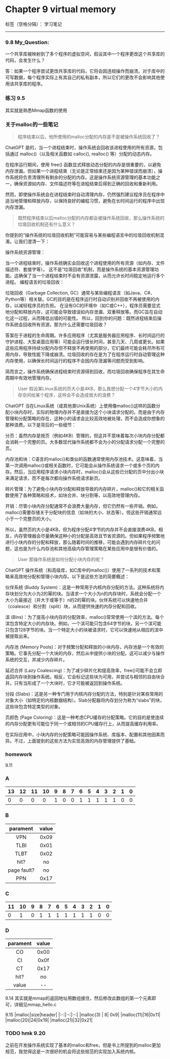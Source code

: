 # Chapter 9 virtual memory

标签（空格分隔）： 学习笔记

---

### 9.8 My_Question:
一个共享库被映射到了多个程序的虚拟空间，假设其中一个程序更改这个共享库的代码，会发生什么？

答：如果一个程序尝试更改共享库的代码，它将会因违规操作而崩溃。对于库中的可写数据，每个程序实际上有其自己的私有副本，所以它们的更改不会影响其他使用该共享库的程序。

### 练习 9.5
其实就是熟悉Mmap函数的使用

### 关于malloc的一些笔记

> 程序结束以后，他所使用的malloc分配的内存是不是被操作系统回收了？

ChatGPT
是的，当一个进程结束时，操作系统会回收该进程使用的所有资源，包括通过 malloc()（以及相关函数如 calloc(), realloc() 等）分配的动态内存。

在程序运行期间，使用 free() 函数显式释放动态分配的内存是很重要的，以避免内存泄漏。但如果一个进程结束（无论是正常结束还是因为某种错误而崩溃），操作系统将负责清理所有剩余的分配的内存。这是操作系统资源管理的基本功能之一，确保资源如内存、文件描述符等在进程结束后得到正确的回收和重新利用。

然而，即使操作系统会在进程结束时自动清理内存，仍然强烈建议程序员在程序中适当地管理和释放内存，以保持良好的编程习惯，避免在长时间运行的程序中出现内存泄漏。

> 既然程序结束以后malloc分配的内存都会被操作系统回收，那么操作系统的垃圾回收机制还有什么意义？

你提到的“操作系统的垃圾回收机制”可能容易与某些编程语言中的垃圾回收机制混淆。让我们澄清一下：

操作系统资源管理：

当一个进程结束时，操作系统确实会回收这个进程使用的所有资源（如内存、文件描述符、套接字等）。
这不是“垃圾回收”机制，而是操作系统的基本资源管理功能。这确保了当一个进程结束时不会有资源泄露，从而允许长时间稳定地运行多个进程。
编程语言的垃圾回收：

垃圾回收（Garbage Collection, GC）通常与某些编程语言（如Java、C#、Python等）相关联。GC的目的是在程序运行时自动识别并回收不再被使用的内存，以减轻程序员的负担。
在没有GC的环境中（如C或C++），程序员需要显式地分配和释放内存，这可能会导致错误如内存泄漏、双重释放等。而GC旨在自动化这一过程，从而降低出错的可能性。
所以，回到你的问题：既然进程结束后操作系统会回收所有资源，那为什么还需要垃圾回收？

答案在于进程的生命周期。许多应用程序（尤其是服务器应用程序、长时间运行的守护进程、大型桌面应用等）可能会运行很长时间，甚至几天、几周或更长。如果这些应用程序持续分配内存但不释放不再使用的部分，它们最终可能会耗尽所有可用内存，导致性能下降或崩溃。垃圾回收的存在是为了在程序运行时自动管理这种内存使用，以确保长时间运行的程序不会因内存泄漏等问题而受到影响。

简而言之，操作系统确保进程结束时资源得到回收，而垃圾回收确保程序在其生命周期中有效地管理内存。


> User 假设某Linux系统的页大小是4KB，那么我想分配一个4字节大小的内存空间给某个程序，这样会不会造成很大的浪费？

ChatGPT
当在Linux系统（或其他类Unix系统）上使用像malloc()这样的函数分配小块内存时，实际的物理内存并不是直接为这个小块请求分配的。而是由于内存管理和分配策略的存在，这种小的请求会比较高效地被处理，而不会造成你想象的那种浪费。以下是背后的一些细节：

分页：虽然内存是按页（例如4KB）管理的，但这并不意味着每次小块内存分配都会消耗一个完整的页。大多数现代操作系统都不会为小的分配请求分配一个完整的页。

内存池和块：C语言的malloc()和类似的函数通常使用内存池技术。这意味着，当第一次调用malloc()或相关函数时，它可能会从操作系统请求一个或多个页的内存。然后，当应用程序请求小块内存时，malloc()会从这些已分配的页中分出小块来满足请求，而不是每次都向操作系统请求新页。

碎片管理：为了避免小块内存分配和释放导致的内存碎片，malloc()和它的相关函数使用了各种策略和技术，如块合并、块分割等，以高效地管理内存。

开销：尽管小块内存分配通常不会浪费大量内存，但它仍然有一些开销。例如，malloc()需要存储关于分配块的信息（如块的大小、状态等）。但这些开销通常远小于一个完整页的大小。

所以，虽然页的大小是4KB，但为程序分配4字节的内存并不会直接浪费4KB。相反，内存管理器会尽量确保这种小的分配是高效且节省资源的。但如果程序频繁地进行小块内存的分配和释放，那么随着时间的推移，可能会遇到内存碎片化的问题，这也是为什么内存池和其他高级内存管理策略在某些应用中是很有价值的。


> User 那操作系统是如何分配小块内存的呢？

ChatGPT
操作系统（和高级库，如C库中的malloc()）使用了一系列的技术和策略来高效地分配和管理小块内存。以下是这些方法的简要概述：

伙伴系统 (Buddy System)：这是一种常用于内核内存分配的方法。这种系统将内存块划分为大小为2的幂的块。当请求一个大小为n的内存块时，系统会分配一个大小为最接近（并大于或等于）n的2的幂的块。伙伴系统可以快速地合并（coalesce）和分割（split）块，从而提供快速的内存分配和回收。

滨 (Bins)：为了提高小块内存的分配效率，malloc()常常使用一个滨的方法。每个滨包含特定大小的内存块。例如，一个滨可能只包含64字节的块，另一个滨可能只包含128字节的块。当一个特定大小的块被请求时，它可以快速地从相应的滨中被提取出来。

内存池 (Memory Pools)：对于频繁分配和释放的小块内存，内存池是一个有效的策略。它事先分配一个大块的内存，然后从中提供小块的分配。这可以减少与操作系统的交互，并减少内存碎片。

延迟合并 (Lazy Coalescing)：为了减少碎片化和提高效率，free()可能不会立即返回内存块到操作系统。相反，它会标记这些块为可用，并尝试与相邻的自由块合并。只有当形成了一个大块时，它才可能被返回到操作系统。

分段 (Slabs)：这是另一种专门用于内核内存分配的方法，特别是针对某些常用的对象大小（如特定的内核数据结构）。Slab分配器将内存划分为称为“slabs”的块，这些块包含特定类型的对象。

页颜色 (Page Coloring)：这是一种考虑CPU缓存的分配策略。它的目的是使连续的内存分配更有可能位于同一个或相邻的CPU缓存行上，从而提高缓存利用率。

在实际应用中，小块内存的分配策略可能因操作系统、库版本、配置和其他因素而异。不过，上面提到的这些方法为实现高效的内存管理提供了基础。

### homework

9.11
### A

|13|12|11|10| 9| 8| 7| 6| 5| 4| 3| 2| 1| 0|
|--|--|--|--|--|--|--|--|--|--|--|--|--|--|
| 0| 0| 0| 0| 1| 0| 0| 1| 1| 1| 1| 1| 0| 0|

### B

|parament|value|
|:-:|:-:|
|VPN|0x09	|
|TLBI|0x01	|
|TLBT|0x02	|
|hit?|no	|
|page fault?|no	|
|PPN|0x17	|

### C

|11|10| 9| 8| 7| 6| 5| 4| 3| 2| 1| 0|
|--|--|--|--|--|--|--|--|--|--|--|--|
| 0| 1| 0| 1| 1| 1| 1| 1| 1| 1| 0| 0|

### D

|parament|value|
|:-:|:-:|
|CO|0x00	|
|CI|0x0f	|
|CT|0x17	|
|hit?|no	|
|value|--	|

9.14
其实就是mmap的返回地址用数组接住，然后修改此数组的第一个元素即可，详细见mmap_hello.c

9.15
|malloc|size|header|
|:-:|:-:|:-:|
|malloc(3) | 8| 0x9|
|malloc(11)|16|0x11|
|malloc(20)|24|0x19|
|malloc(21)|32|0x21|

### TODO hmk 9.20
之前在开发操作系统实现了基本的malloc和free，但是书上所提到的malloc更加规范，我觉得这是一次很好的机会将这些规范的实现加入系统内核。




